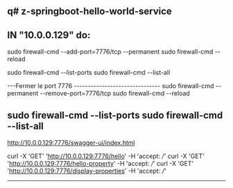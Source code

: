 q# z-springboot-hello-world-service
-----------------------------------------------------
IN "10.0.0.129" do:
-----------------------------------------------------
sudo firewall-cmd --add-port=7776/tcp --permanent
sudo firewall-cmd --reload

sudo firewall-cmd --list-ports
sudo firewall-cmd --list-all

---Fermer le port 7776 -------------------------------
sudo firewall-cmd --permanent --remove-port=7776/tcp
sudo firewall-cmd --reload

sudo firewall-cmd --list-ports
sudo firewall-cmd --list-all
-----------------------------------------------------
http://10.0.0.129:7776/swagger-ui/index.html

curl -X 'GET' 'http://10.0.0.129:7776/hello' -H 'accept: */*'
curl -X 'GET' 'http://10.0.0.129:7776/hello-property' -H 'accept: */*'
curl -X 'GET' 'http://10.0.0.129:7776/display-properties' -H 'accept: */*'

-----------------------------------------------------